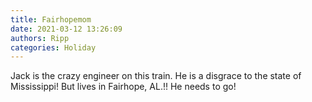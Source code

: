 ```yaml
---
title: Fairhopemom
date: 2021-03-12 13:26:09
authors: Ripp
categories: Holiday
---
```


 Jack is the crazy engineer on this  train. He is a disgrace to the state of Mississippi! But lives in Fairhope, AL.!! He needs to go!